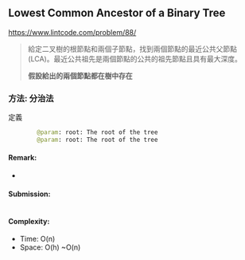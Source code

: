## Lowest Common Ancestor of a Binary Tree
https://www.lintcode.com/problem/88/
>給定二叉樹的根節點和兩個子節點，找到兩個節點的最近公共父節點(LCA)。最近公共祖先是兩個節點的公共的祖先節點且具有最大深度。
>
>**假設給出的兩個節點都在樹中存在**


### 方法: 分治法
定義
```python
        @param: root: The root of the tree
        @param: root: The root of the tree
```
#### Remark:
- 
#### Submission:
```

```
#### Complexity:
- Time: O(n)
- Space: O(h) ~O(n)
